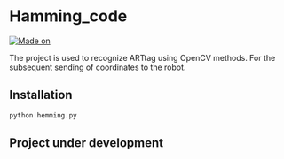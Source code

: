 # Hamming_code

[![Made on](https://img.shields.io/badge/Made%20on-C%23-green)]()

The project is used to recognize ARTtag using OpenCV methods.
For the subsequent sending of coordinates to the robot.

## Installation

```sh
python hemming.py
```

## Project under development

<!-- Спасите... -->